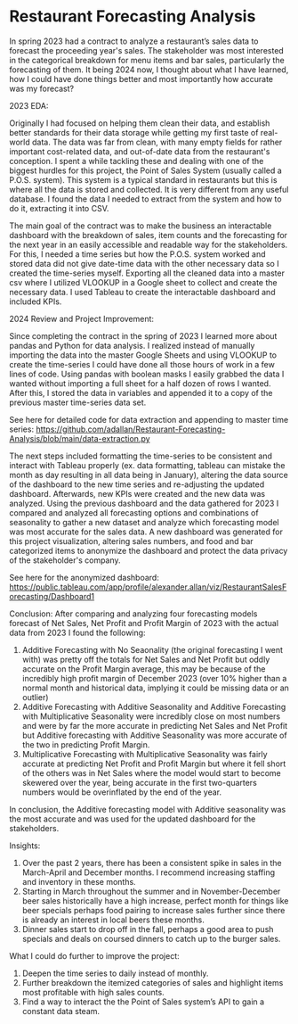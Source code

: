 # Restaurant Forecasting Analysis

In spring 2023 had a contract to analyze a restaurant’s sales data to forecast the proceeding year's sales. The stakeholder was most interested in the categorical breakdown for menu items and bar sales, particularly the forecasting of them. It being 2024 now, I thought about what I have learned, how I could have done things better and most importantly how accurate was my forecast?

2023 EDA:

Originally I had focused on helping them clean their data, and establish better standards for their data storage while getting my first taste of real-world data. The data was far from clean, with many empty fields for rather important cost-related data, and out-of-date data from the restaurant's conception. I spent a while tackling these and dealing with one of the biggest hurdles for this project, the Point of Sales System (usually called a P.O.S. system). This system is a typical standard in restaurants but this is where all the data is stored and collected. It is very different from any useful database. I found the data I needed to extract from the system and how to do it, extracting it into CSV. 

The main goal of the contract was to make the business an interactable dashboard with the breakdown of sales, item counts and the forecasting for the next year in an easily accessible and readable way for the stakeholders. For this, I needed a time series but how the P.O.S. system worked and stored data did not give date-time data with the other necessary data so I created the time-series myself. Exporting all the cleaned data into a master csv where I utilized VLOOKUP in a Google sheet to collect and create the necessary data. I used Tableau to create the interactable dashboard and included KPIs.

2024 Review and Project Improvement:

Since completing the contract in the spring of 2023 I learned more about pandas and Python for data analysis. I realized instead of manually importing the data into the master Google Sheets and using VLOOKUP to create the time-series I could have done all those hours of work in a few lines of code. Using pandas with boolean masks I easily grabbed the data I wanted without importing a full sheet for a half dozen of rows I wanted. After this, I stored the data in variables and appended it to a copy of the previous master time-series data set. 

See here for detailed code for data extraction and appending to master time series: https://github.com/adallan/Restaurant-Forecasting-Analysis/blob/main/data-extraction.py

The next steps included formatting the time-series to be consistent and interact with Tableau properly (ex. data formatting, tableau can mistake the month as day resulting in all data being in January), altering the data source of the dashboard to the new time series and re-adjusting the updated dashboard. Afterwards, new KPIs were created and the new data was analyzed. Using the previous dashboard and the data gathered for 2023 I compared and analyzed all forecasting options and combinations of seasonality to gather a new dataset and analyze which forecasting model was most accurate for the sales data. A new dashboard was generated for this project visualization, altering sales numbers, and food and bar categorized items to anonymize the dashboard and protect the data privacy of the stakeholder's company. 

See here for the anonymized dashboard: https://public.tableau.com/app/profile/alexander.allan/viz/RestaurantSalesForecasting/Dashboard1

Conclusion:
After comparing and analyzing four forecasting models forecast of Net Sales, Net Profit and Profit Margin of 2023 with the actual data from 2023 I found the following:
1. Additive Forecasting with No Seaonality (the original forecasting I went with) was pretty off the totals for Net Sales and Net Profit but oddly accurate on the Profit Margin average, this may be because of the incredibly high profit margin of December 2023 (over 10% higher than a normal month and historical data, implying it could be missing data or an outlier)   
2. Additive Forecasting with Additive Seasonality and Additive Forecasting with Multiplicative Seasonality were incredibly close on most numbers and were by far the more accurate in predicting Net Sales and Net Profit but Additive forecasting with Additive Seasonality was more accurate of the two in predicting Profit Margin.
3. Multiplicative Forecasting with Multiplicative Seasonality was fairly accurate at predicting Net Profit and Profit Margin but where it fell short of the others was in Net Sales where the model would start to become skewered over the year, being accurate in the first two-quarters numbers would be overinflated by the end of the year.

In conclusion, the Additive forecasting model with Additive seasonality was the most accurate and was used for the updated dashboard for the stakeholders.

Insights:
1. Over the past 2 years, there has been a consistent spike in sales in the March-April and December months. I recommend increasing staffing and inventory in these months.
2. Starting in March throughout the summer and in November-December beer sales historically have a high increase, perfect month for things like beer specials perhaps food pairing to increase sales further since there is already an interest in local beers these months.
3. Dinner sales start to drop off in the fall, perhaps a good area to push specials and deals on coursed dinners to catch up to the burger sales.

What I could do further to improve the project:
1. Deepen the time series to daily instead of monthly.
2. Further breakdown the itemized categories of sales and highlight items most profitable with high sales counts.
3. Find a way to interact the the Point of Sales system’s API to gain a constant data steam. 
